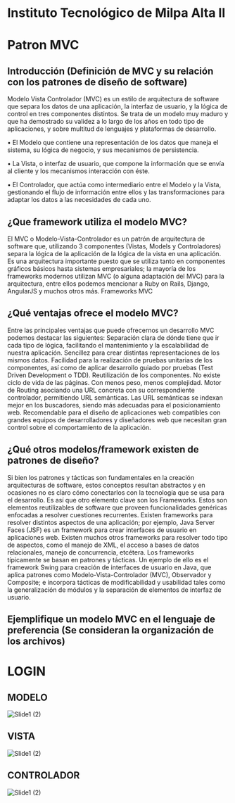 <h1>Instituto Tecnológico de Milpa Alta ll
  
<h1>Patron MVC</h1>

<h2>Introducción (Definición de MVC y su relación con los patrones de diseño de software)</h2>

Modelo Vista Controlador (MVC) es un estilo de arquitectura de software que separa los datos de una aplicación, la interfaz de usuario, y la lógica de control en tres componentes distintos.
Se trata de un modelo muy maduro y que ha demostrado su validez a lo largo de los años en todo tipo de aplicaciones, y sobre multitud de lenguajes y plataformas de desarrollo.

•	El Modelo que contiene una representación de los datos que maneja el sistema, su lógica de negocio, y sus mecanismos de persistencia.

•	La Vista, o interfaz de usuario, que compone la información que se envía al cliente y los mecanismos interacción con éste.

•	El Controlador, que actúa como intermediario entre el Modelo y la Vista, gestionando el flujo de información entre ellos y las transformaciones para adaptar los datos a las necesidades de cada uno.

<h2>¿Que framework utiliza el modelo MVC?</h2>
  
  El MVC o Modelo-Vista-Controlador es un patrón de arquitectura de software que, utilizando 3 componentes (Vistas, Models y Controladores) separa la lógica de la aplicación de la lógica de la vista en una aplicación. Es una arquitectura importante puesto que se utiliza tanto en componentes gráficos básicos hasta sistemas empresariales; la mayoría de los frameworks modernos utilizan MVC (o alguna adaptación del MVC) para la arquitectura, entre ellos podemos mencionar a Ruby on Rails, Django, AngularJS y muchos otros más.
Frameworks MVC


<h2>¿Qué ventajas ofrece el modelo MVC?</h2>

Entre las principales ventajas que puede ofrecernos un desarrollo MVC podemos destacar las siguientes:
Separación clara de dónde tiene que ir cada tipo de lógica, facilitando el mantenimiento y la escalabilidad de nuestra aplicación.
Sencillez para crear distintas representaciones de los mismos datos.
Facilidad para la realización de pruebas unitarias de los componentes, así como de aplicar desarrollo guiado por pruebas (Test Driven Development o TDD).
Reutilización de los componentes.
No existe ciclo de vida de las páginas. Con menos peso, menos complejidad.
Motor de Routing asociando una URL concreta con su correspondiente controlador, permitiendo URL semánticas. Las URL semánticas se indexan mejor en los buscadores, siendo más adecuadas para el posicionamiento web.
Recomendable para el diseño de aplicaciones web compatibles con grandes equipos de desarrolladores y diseñadores web que necesitan gran control sobre el comportamiento de la aplicación.

<h2>¿Qué otros modelos/framework existen de patrones de diseño? </h2>

Si bien los patrones y tácticas son fundamentales en la creación arquitecturas de software, estos conceptos resultan abstractos y en ocasiones no es claro cómo conectarlos con la tecnología que se usa para el desarrollo. Es así que otro elemento clave son los Frameworks. Estos son elementos reutilizables de software que proveen funcionalidades genéricas enfocadas a resolver cuestiones recurrentes. Existen frameworks para resolver distintos aspectos de una aplicación; por ejemplo, Java Server Faces (JSF) es un framework para  crear interfaces de usuario en aplicaciones web. Existen muchos otros frameworks para resolver todo tipo de aspectos, como el manejo de XML, el acceso a bases de datos relacionales, manejo de concurrencia, etcétera.
Los frameworks típicamente se basan en patrones y tácticas. Un ejemplo de ello es el framework Swing para creación de interfaces de usuario en Java, que aplica patrones como Modelo-Vista-Controlador (MVC), Observador y Composite; e incorpora tácticas de modificabilidad y usabilidad tales como la generalización de módulos y la separación de elementos de interfaz de usuario.

<h2>Ejemplifique un modelo MVC en el lenguaje de preferencia (Se consideran la organización de los archivos)</h2>

<h1>LOGIN</h1>

<h2>MODELO</h2>

![Slide1 (2)](https://user-images.githubusercontent.com/72004435/94626010-bd011900-027f-11eb-8752-1d907c9d685b.JPG)



<h2>VISTA</h2>

![Slide1 (2)](https://user-images.githubusercontent.com/72004435/94626367-968fad80-0280-11eb-9bbe-eaceb15e45e4.JPG)



<h2>CONTROLADOR</h2>

![Slide1 (2)](https://user-images.githubusercontent.com/72004435/94626772-5da40880-0281-11eb-93c7-d7f062ec76a2.JPG)










